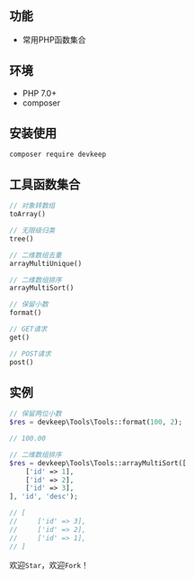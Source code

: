 ## 功能
- 常用PHP函数集合

## 环境
- PHP 7.0+
- composer

## 安装使用
```shell
composer require devkeep
```


## 工具函数集合
```php
// 对象转数组  
toArray()

// 无限级归类 
tree()

// 二维数组去重
arrayMultiUnique()

// 二维数组排序
arrayMultiSort()

// 保留小数
format()

// GET请求
get()

// POST请求
post()
```

## 实例
```php
// 保留两位小数
$res = devkeep\Tools\Tools::format(100, 2);

// 100.00

// 二维数组排序
$res = devkeep\Tools\Tools::arrayMultiSort([
    ['id' => 1],
    ['id' => 2],
    ['id' => 3],
], 'id', 'desc');

// [
//     ['id' => 3],
//     ['id' => 2],
//     ['id' => 1],
// ]
```

欢迎`Star`，欢迎`Fork`！
